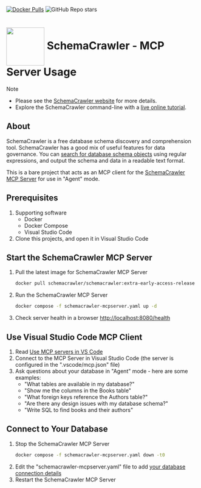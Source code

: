 <!-- markdownlint-disable MD041 -->
[![Docker Pulls](https://img.shields.io/docker/pulls/schemacrawler/schemacrawler?color=FFDAB9)](https://hub.docker.com/r/schemacrawler/schemacrawler/)
![GitHub Repo stars](https://img.shields.io/github/stars/schemacrawler/schemacrawler?style=social)


# <img src="https://raw.githubusercontent.com/schemacrawler/SchemaCrawler/main/schemacrawler-website/src/site/resources/images/schemacrawler_logo.png" height="100px" width="100px" valign="middle"/> SchemaCrawler - MCP Server Usage

> [!NOTE]  
> * Please see the [SchemaCrawler website](https://www.schemacrawler.com/) for more details.
> * Explore the SchemaCrawler command-line with a [live online tutorial](https://killercoda.com/schemacrawler).

## About

SchemaCrawler is a free database schema discovery and comprehension tool. SchemaCrawler has a good mix of useful features for data governance. You can [search for database schema objects](https://www.schemacrawler.com/schemacrawler-grep.html) using regular expressions, and output the schema and data in a readable text format.

This is a bare project that acts as an MCP client for the [SchemaCrawler MCP Server](https://github.com/schemacrawler/SchemaCrawler-AI) for use in "Agent" mode.

## Prerequisites

1. Supporting software
   - Docker
   - Docker Compose
   - Visual Studio Code
2. Clone this projects, and open it in Visual Studio Code


## Start the SchemaCrawler MCP Server

1. Pull the latest image for SchemaCrawler MCP Server
   ```sh
   docker pull schemacrawler/schemacrawler:extra-early-access-release
   ```
2. Run the SchemaCrawler MCP Server
   ```sh
   docker compose -f schemacrawler-mcpserver.yaml up -d
   ```
3. Check server health in a browser [http://localhost:8080/health](http://localhost:8080/health)


## Use Visual Studio Code MCP Client

1. Read [Use MCP servers in VS Code](https://code.visualstudio.com/docs/copilot/chat/mcp-servers)
2. Connect to the MCP Server in Visual Studio Code (the server is configured in the ".vscode/mcp.json" file)
3. Ask questions about your database in "Agent" mode - here are some examples:
   - "What tables are available in my database?"
   - "Show me the columns in the Books table"
   - "What foreign keys reference the Authors table?"
   - "Are there any design issues with my database schema?"
   - "Write SQL to find books and their authors"


## Connect to Your Database

1. Stop the SchemaCrawler MCP Server
   ```sh
   docker compose -f schemacrawler-mcpserver.yaml down -t0
   ```
2. Edit the "schemacrawler-mcpserver.yaml" file to add [your database connection details](https://www.schemacrawler.com/database-support.html)
3. Restart the SchemaCrawler MCP Server
